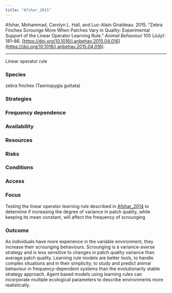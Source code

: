 ```yaml
---
title: "Afshar_2015"
---
```


Afshar, Mohammad, Carolyn L. Hall, and Luc-Alain Giraldeau. 2015. “Zebra Finches Scrounge More When Patches Vary in Quality: Experimental Support of the Linear Operator Learning Rule.” _Animal Behaviour_ 105 (July): 181–86. [https://doi.org/10.1016/j.anbehav.2015.04.016](https://doi.org/10.1016/j.anbehav.2015.04.016).

---

Linear operator rule 

### Species
zebra finches (Taeniopygia guttata)

### Strategies

### Frequency dependence

### Availability

### Resources

### Risks

### Conditions

### Access

### Focus
Testing the linear operator learning rule described in [Afshar_2014](Afshar_2014.md) to determine if increasing the degree of variance in patch quality, while keeping its mean constant, will affect the frequency of scrounging 

### Outcome
As individuals have more experience in the variable environment, they increase their scrounging behaviours. Scrounging is a variance-averse strategy and is less sensitive to changes in patch quality variance than average patch quality. Learning rule models are better tools, to handle complex situations and in their simplicity, to study and predict animal behaviour in frequency-dependent systems than the evolutionarily stable strategy approach. Agent based models using learning rules can incorporate multiple ecological parameters to describe environments more realistically. 